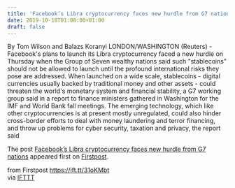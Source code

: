 ```yaml
---
title: 'Facebook’s Libra cryptocurrency faces new hurdle from G7 nations'
date: 2019-10-18T01:08:00+01:00
draft: false
---
```


By Tom Wilson and Balazs Koranyi LONDON/WASHINGTON (Reuters) - Facebook's plans to launch its Libra cryptocurrency faced a new hurdle on Thursday when the Group of Seven wealthy nations said such "stablecoins" should not be allowed to launch until the profound international risks they pose are addressed. When launched on a wide scale, stablecoins - digital currencies usually backed by traditional money and other assets - could threaten the world's monetary system and financial stability, a G7 working group said in a report to finance ministers gathered in Washington for the IMF and World Bank fall meetings. The emerging technology, which like other cryptocurrencies is at present mostly unregulated, could also hinder cross-border efforts to deal with money laundering and terror financing, and throw up problems for cyber security, taxation and privacy, the report said

The post [Facebook’s Libra cryptocurrency faces new hurdle from G7 nations](http://www.firstpost.com/tech/news-analysis/facebooks-libra-cryptocurrency-faces-new-hurdle-from-g7-nations-7516451.html) appeared first on [Firstpost](http://www.firstpost.com).

  
  
from Firstpost https://ift.tt/31oKMbt  
via [IFTTT](https://ifttt.com/?ref=da&site=blogger)